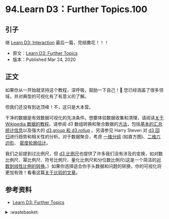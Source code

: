 # 94.Learn D3：Further Topics.100

## <a name="start"></a> 引子
继 [Learn D3: Interaction][url-pre] 最后一篇，完结撒花！！！

- 原文：[Learn D3: Further Topics][url-1]
- 版本：Published Mar 24, 2020

## <a name="title1"></a> 正文
如果你从一开始就坚持这个教程，深呼吸，鼓励一下自己！🙌 您已经涵盖了很多领域，并对典型的可视化有了有意义的了解。

但我们还没有到达顶峰！不，这只是大本营。

干净的数据是有效数据可视化的先决条件。想要体验数据收集和清理，请阅读[关于 Wikipedia 数据的教程][url-2]。请参阅 d3 数组转换和聚合数据的[方法][url-3]，包括[基本的汇总统计信息][url-4]以及强大的 [d3.group 和 d3.rollup][url-5] 。另请参见 Harry Steven 对 [d3 回归][url-6]进行趋势和相关性的分析。对于数据聚合，考虑 [一维分组][url-7] (如直方图)、[二维六边形][url-8]、 [密度轮廓估计][url-9]。

我们之前提到过比例尺，但 [d3 比例尺][url-10]也提供了许多我们没有涉及的变换，如对数比例尺、幂比例尺、符号比例尺、量化比例尺和分位数比例尺(这是一个简洁的[对数到线性比例的转换][url-11]。）如果你选择适合你手头数据和问题的转换，你的可视化将更加有效！看看这篇[关于比较的文章][url-12]。

## <a name="reference"></a> 参考资料
- [Learn D3: Further Topics][url-1]

[url-pre]:https://github.com/XXHolic/blog/issues/99
[url-1]:https://observablehq.com/@d3/learn-d3-further-topics?collection=@d3/learn-d3
[url-2]:https://observablehq.com/@mbostock/working-with-wikipedia-data
[url-3]:https://observablehq.com/collection/@d3/d3-array
[url-4]:https://observablehq.com/@d3/d3-mean-d3-median-and-friends
[url-5]:https://observablehq.com/@d3/d3-group
[url-6]:https://observablehq.com/@harrystevens/introducing-d3-regression
[url-7]:https://github.com/d3/d3-array/blob/master/README.md#bins
[url-8]:https://github.com/d3/d3-hexbin
[url-9]:https://github.com/d3/d3-contour/blob/master/README.md#density-estimation
[url-10]:https://github.com/d3/d3-scale
[url-11]:https://observablehq.com/@mbostock/new-zealand-tourists-1921-2018
[url-12]:https://observablehq.com/@mbostock/methods-of-comparison-compared


[url-13]:https://observablehq.com/@observablehq/introduction-to-views
[url-14]:https://observablehq.com/@d3/learn-d3-animation?collection=@d3/learn-d3
[url-15]:https://github.com/observablehq/stdlib/blob/master/README.md#Generators_input
[url-16]:https://developer.mozilla.org/en-US/docs/Web/Guide/Events/Creating_and_triggering_events
[url-17]:https://observablehq.com/@jashkenas/inputs
[url-18]:https://observablehq.com/@mbostock/scrubber
[url-19]:https://github.com/d3/d3-brush
[url-20]:https://github.com/d3/d3-zoom
[url-21]:https://github.com/d3/d3-drag
[url-22]:https://observablehq.com/@d3/gallery
[url-23]:https://observablehq.com/@d3?tab=collections
[url-24]:https://www.vis4.net/blog/2017/03/in-defense-of-interactive-graphics/


<details>
<summary>:wastebasket:</summary>



</details>

[url-local-poster]:./images/93/poster.jpg
